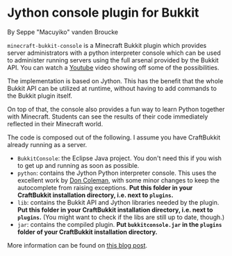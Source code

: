 # Jython console plugin for Bukkit

By Seppe "Macuyiko" vanden Broucke

`minecraft-bukkit-console` is a Minecraft Bukkit plugin which provides server administrators with a python interpreter console which can be used to administer running servers using the full arsenal provided by the Bukkit API. You can watch a [Youtube](http://www.youtube.com/watch?v=rI3PfgCSI7Y) video showing off some of the possibilities.

The implementation is based on Jython. This has the benefit that the whole Bukkit API can be utilized at runtime, without having to add commands to the Bukkit plugin itself.

On top of that, the console also provides a fun way to learn Python together with Minecraft. Students can see the results of their code immediately reflected in their Minecraft world.

The code is composed out of the following. I assume you have CraftBukkit already running as a server.

* `BukkitConsole`: the Eclipse Java project. You don't need this if you wish to get up and running as soon as possible.
* `python`: contains the Jython Python interpreter console. This uses the excellent work by [Don Coleman](http://don.freeshell.org/jython/), with some minor changes to keep the autocomplete from raising exceptions. **Put this folder in your CraftBukkit installation directory, i.e. next to `plugins`.**
* `lib`: contains the Bukkit API and Jython libraries needed by the plugin. **Put this folder in your CraftBukkit installation directory, i.e. next to `plugins`.** (You might want to check if the libs are still up to date, though.)
* `jar`: contains the compiled plugin. **Put `bukkitconsole.jar` in the `plugins` folder of your CraftBukkit installation directory.**

More information can be found on [this blog post](http://blog.macuyiko.com/2013/06/a-bukkit-jython-console-plugin-for.html).
